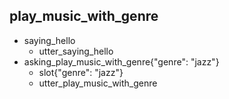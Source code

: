 ## play_music_with_genre
* saying_hello
    - utter_saying_hello
* asking_play_music_with_genre{"genre": "jazz"}
    - slot{"genre": "jazz"}
    - utter_play_music_with_genre
